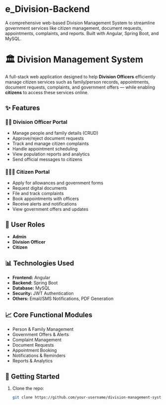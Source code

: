 # e_Division-Backend
A comprehensive web-based Division Management System to streamline government services like citizen management, document requests, appointments, complaints, and reports. Built with Angular, Spring Boot, and MySQL.

# 🏛️ Division Management System

A full-stack web application designed to help **Division Officers** efficiently manage citizen services such as family/person records, appointments, document requests, complaints, and government offers — while enabling **citizens** to access these services online.

## ✨ Features

### 👮‍♂️ Division Officer Portal
- Manage people and family details (CRUD)
- Approve/reject document requests
- Track and manage citizen complaints
- Handle appointment scheduling
- View population reports and analytics
- Send official messages to citizens

### 👨‍👩‍👧 Citizen Portal
- Apply for allowances and government forms
- Request digital documents
- File and track complaints
- Book appointments with officers
- Receive alerts and notifications
- View government offers and updates

## 🔐 User Roles
- **Admin**
- **Division Officer**
- **Citizen**

## 📊 Technologies Used
- **Frontend:** Angular
- **Backend:** Spring Boot
- **Database:** MySQL
- **Security:** JWT Authentication
- **Others:** Email/SMS Notifications, PDF Generation

## 📈 Core Functional Modules
- Person & Family Management
- Government Offers & Alerts
- Complaint Management
- Document Requests
- Appointment Booking
- Notifications & Reminders
- Reports & Analytics

## 🚀 Getting Started

1. Clone the repo:
   ```bash
   git clone https://github.com/your-username/division-management-system.git
